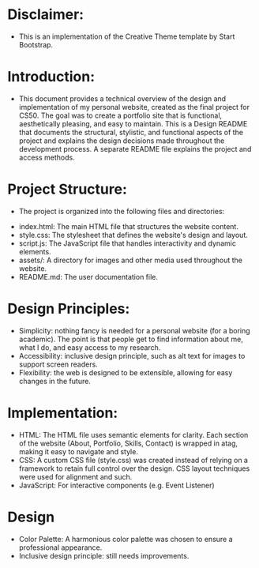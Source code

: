 # Disclaimer: 
- This is an implementation of the Creative Theme template by Start Bootstrap.

# Introduction: 
- This document provides a technical overview of the design and implementation of my personal website, created as the final project for CS50. The goal was to create a portfolio site that is functional, aesthetically pleasing, and easy to maintain. This is a Design README that documents the structural, stylistic, and functional aspects of the project and explains the design decisions made throughout the development process. A separate README file explains the project and access methods.
  
# Project Structure: 
- The project is organized into the following files and directories:
* index.html: The main HTML file that structures the website content.
* style.css: The stylesheet that defines the website's design and layout.
* script.js: The JavaScript file that handles interactivity and dynamic elements.
* assets/: A directory for images and other media used throughout the website.
* README.md: The user documentation file.

# Design Principles:
- Simplicity: nothing fancy is needed for a personal website (for a boring academic). The point is that people get to find information about me, what I do, and easy access to my research.
- Accessibility: inclusive design principle, such as alt text for images to support screen readers.
- Flexibility: the web is designed to be extensible, allowing for easy changes in the future.

# Implementation:
- HTML: The HTML file uses semantic elements for clarity. Each section of the website (About, Portfolio, Skills, Contact) is wrapped in atag, making it easy to navigate and style. 
- CSS: A custom CSS file (style.css) was created instead of relying on a framework to retain full control over the design. CSS layout techniques were used for alignment and such.
- JavaScript: For interactive components (e.g. Event Listener)

# Design
- Color Palette: A harmonious color palette was chosen to ensure a professional appearance.
- Inclusive design principle: still needs improvements.
